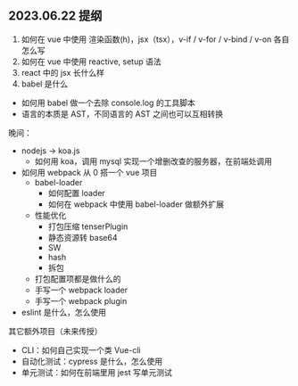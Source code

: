 ## 2023.06.22 提纲

1. 如何在 vue 中使用 渲染函数(h)，jsx（tsx），v-if / v-for / v-bind / v-on 各自怎么写
2. 如何在 vue 中使用 reactive, setup 语法
3. react 中的 jsx 长什么样
4. babel 是什么

- 如何用 babel 做一个去除 console.log 的工具脚本
- 语言的本质是 AST，不同语言的 AST 之间也可以互相转换

晚间：

- nodejs -> koa.js
  - 如何用 koa，调用 mysql 实现一个增删改查的服务器，在前端处调用
- 如何用 webpack 从 0 搭一个 vue 项目
  - babel-loader
    - 如何配置 loader
    - 如何在 webpack 中使用 babel-loader 做额外扩展
  - 性能优化
    - 打包压缩 tenserPlugin
    - 静态资源转 base64
    - SW
    - hash
    - 拆包
  - 打包配置项都是做什么的
  - 手写一个 webpack loader
  - 手写一个 webpack plugin
- eslint 是什么，怎么使用

其它额外项目（未来传授）

- CLI：如何自己实现一个类 Vue-cli
- 自动化测试：cypress 是什么，怎么使用
- 单元测试：如何在前端里用 jest 写单元测试

